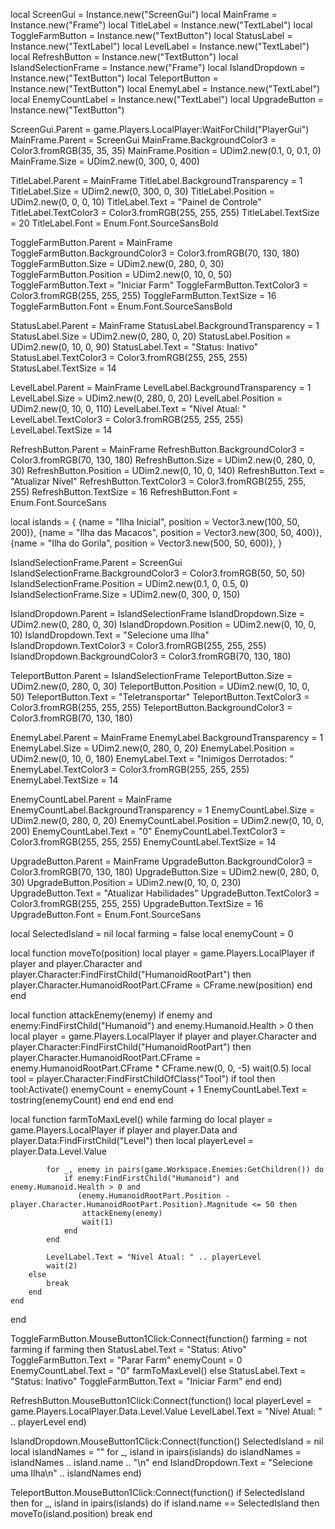 local ScreenGui = Instance.new("ScreenGui")
local MainFrame = Instance.new("Frame")
local TitleLabel = Instance.new("TextLabel")
local ToggleFarmButton = Instance.new("TextButton")
local StatusLabel = Instance.new("TextLabel")
local LevelLabel = Instance.new("TextLabel")
local RefreshButton = Instance.new("TextButton")
local IslandSelectionFrame = Instance.new("Frame")
local IslandDropdown = Instance.new("TextButton")
local TeleportButton = Instance.new("TextButton")
local EnemyLabel = Instance.new("TextLabel")
local EnemyCountLabel = Instance.new("TextLabel")
local UpgradeButton = Instance.new("TextButton")

ScreenGui.Parent = game.Players.LocalPlayer:WaitForChild("PlayerGui")
MainFrame.Parent = ScreenGui
MainFrame.BackgroundColor3 = Color3.fromRGB(35, 35, 35)
MainFrame.Position = UDim2.new(0.1, 0, 0.1, 0)
MainFrame.Size = UDim2.new(0, 300, 0, 400)

TitleLabel.Parent = MainFrame
TitleLabel.BackgroundTransparency = 1
TitleLabel.Size = UDim2.new(0, 300, 0, 30)
TitleLabel.Position = UDim2.new(0, 0, 0, 10)
TitleLabel.Text = "Painel de Controle"
TitleLabel.TextColor3 = Color3.fromRGB(255, 255, 255)
TitleLabel.TextSize = 20
TitleLabel.Font = Enum.Font.SourceSansBold

ToggleFarmButton.Parent = MainFrame
ToggleFarmButton.BackgroundColor3 = Color3.fromRGB(70, 130, 180)
ToggleFarmButton.Size = UDim2.new(0, 280, 0, 30)
ToggleFarmButton.Position = UDim2.new(0, 10, 0, 50)
ToggleFarmButton.Text = "Iniciar Farm"
ToggleFarmButton.TextColor3 = Color3.fromRGB(255, 255, 255)
ToggleFarmButton.TextSize = 16
ToggleFarmButton.Font = Enum.Font.SourceSansBold

StatusLabel.Parent = MainFrame
StatusLabel.BackgroundTransparency = 1
StatusLabel.Size = UDim2.new(0, 280, 0, 20)
StatusLabel.Position = UDim2.new(0, 10, 0, 90)
StatusLabel.Text = "Status: Inativo"
StatusLabel.TextColor3 = Color3.fromRGB(255, 255, 255)
StatusLabel.TextSize = 14

LevelLabel.Parent = MainFrame
LevelLabel.BackgroundTransparency = 1
LevelLabel.Size = UDim2.new(0, 280, 0, 20)
LevelLabel.Position = UDim2.new(0, 10, 0, 110)
LevelLabel.Text = "Nível Atual: "
LevelLabel.TextColor3 = Color3.fromRGB(255, 255, 255)
LevelLabel.TextSize = 14

RefreshButton.Parent = MainFrame
RefreshButton.BackgroundColor3 = Color3.fromRGB(70, 130, 180)
RefreshButton.Size = UDim2.new(0, 280, 0, 30)
RefreshButton.Position = UDim2.new(0, 10, 0, 140)
RefreshButton.Text = "Atualizar Nível"
RefreshButton.TextColor3 = Color3.fromRGB(255, 255, 255)
RefreshButton.TextSize = 16
RefreshButton.Font = Enum.Font.SourceSans

local islands = {
    {name = "Ilha Inicial", position = Vector3.new(100, 50, 200)},
    {name = "Ilha das Macacos", position = Vector3.new(300, 50, 400)},
    {name = "Ilha do Gorila", position = Vector3.new(500, 50, 600)},
}

IslandSelectionFrame.Parent = ScreenGui
IslandSelectionFrame.BackgroundColor3 = Color3.fromRGB(50, 50, 50)
IslandSelectionFrame.Position = UDim2.new(0.1, 0, 0.5, 0)
IslandSelectionFrame.Size = UDim2.new(0, 300, 0, 150)

IslandDropdown.Parent = IslandSelectionFrame
IslandDropdown.Size = UDim2.new(0, 280, 0, 30)
IslandDropdown.Position = UDim2.new(0, 10, 0, 10)
IslandDropdown.Text = "Selecione uma Ilha"
IslandDropdown.TextColor3 = Color3.fromRGB(255, 255, 255)
IslandDropdown.BackgroundColor3 = Color3.fromRGB(70, 130, 180)

TeleportButton.Parent = IslandSelectionFrame
TeleportButton.Size = UDim2.new(0, 280, 0, 30)
TeleportButton.Position = UDim2.new(0, 10, 0, 50)
TeleportButton.Text = "Teletransportar"
TeleportButton.TextColor3 = Color3.fromRGB(255, 255, 255)
TeleportButton.BackgroundColor3 = Color3.fromRGB(70, 130, 180)

EnemyLabel.Parent = MainFrame
EnemyLabel.BackgroundTransparency = 1
EnemyLabel.Size = UDim2.new(0, 280, 0, 20)
EnemyLabel.Position = UDim2.new(0, 10, 0, 180)
EnemyLabel.Text = "Inimigos Derrotados: "
EnemyLabel.TextColor3 = Color3.fromRGB(255, 255, 255)
EnemyLabel.TextSize = 14

EnemyCountLabel.Parent = MainFrame
EnemyCountLabel.BackgroundTransparency = 1
EnemyCountLabel.Size = UDim2.new(0, 280, 0, 20)
EnemyCountLabel.Position = UDim2.new(0, 10, 0, 200)
EnemyCountLabel.Text = "0"
EnemyCountLabel.TextColor3 = Color3.fromRGB(255, 255, 255)
EnemyCountLabel.TextSize = 14

UpgradeButton.Parent = MainFrame
UpgradeButton.BackgroundColor3 = Color3.fromRGB(70, 130, 180)
UpgradeButton.Size = UDim2.new(0, 280, 0, 30)
UpgradeButton.Position = UDim2.new(0, 10, 0, 230)
UpgradeButton.Text = "Atualizar Habilidades"
UpgradeButton.TextColor3 = Color3.fromRGB(255, 255, 255)
UpgradeButton.TextSize = 16
UpgradeButton.Font = Enum.Font.SourceSans

local SelectedIsland = nil
local farming = false
local enemyCount = 0

local function moveTo(position)
    local player = game.Players.LocalPlayer
    if player and player.Character and player.Character:FindFirstChild("HumanoidRootPart") then
        player.Character.HumanoidRootPart.CFrame = CFrame.new(position)
    end
end

local function attackEnemy(enemy)
    if enemy and enemy:FindFirstChild("Humanoid") and enemy.Humanoid.Health > 0 then
        local player = game.Players.LocalPlayer
        if player and player.Character and player.Character:FindFirstChild("HumanoidRootPart") then
            player.Character.HumanoidRootPart.CFrame = enemy.HumanoidRootPart.CFrame * CFrame.new(0, 0, -5)
            wait(0.5)
            local tool = player.Character:FindFirstChildOfClass("Tool")
            if tool then
                tool:Activate()
                enemyCount = enemyCount + 1
                EnemyCountLabel.Text = tostring(enemyCount)
            end
        end
    end
end

local function farmToMaxLevel()
    while farming do
        local player = game.Players.LocalPlayer
        if player and player.Data and player.Data:FindFirstChild("Level") then
            local playerLevel = player.Data.Level.Value

            for _, enemy in pairs(game.Workspace.Enemies:GetChildren()) do
                if enemy:FindFirstChild("Humanoid") and enemy.Humanoid.Health > 0 and 
                   (enemy.HumanoidRootPart.Position - player.Character.HumanoidRootPart.Position).Magnitude <= 50 then
                    attackEnemy(enemy)
                    wait(1)
                end
            end

            LevelLabel.Text = "Nível Atual: " .. playerLevel
            wait(2)
        else
            break
        end
    end
end

ToggleFarmButton.MouseButton1Click:Connect(function()
    farming = not farming
    if farming then
        StatusLabel.Text = "Status: Ativo"
        ToggleFarmButton.Text = "Parar Farm"
        enemyCount = 0
        EnemyCountLabel.Text = "0"
        farmToMaxLevel()
    else
        StatusLabel.Text = "Status: Inativo"
        ToggleFarmButton.Text = "Iniciar Farm"
    end
end)

RefreshButton.MouseButton1Click:Connect(function()
    local playerLevel = game.Players.LocalPlayer.Data.Level.Value
    LevelLabel.Text = "Nível Atual: " .. playerLevel
end)

IslandDropdown.MouseButton1Click:Connect(function()
    SelectedIsland = nil
    local islandNames = ""
    for _, island in ipairs(islands) do
        islandNames = islandNames .. island.name .. "\n"
    end
    IslandDropdown.Text = "Selecione uma Ilha\n" .. islandNames
end)

TeleportButton.MouseButton1Click:Connect(function()
    if SelectedIsland then
        for _, island in ipairs(islands) do
            if island.name == SelectedIsland then
                moveTo(island.position)
                break
            end
       
